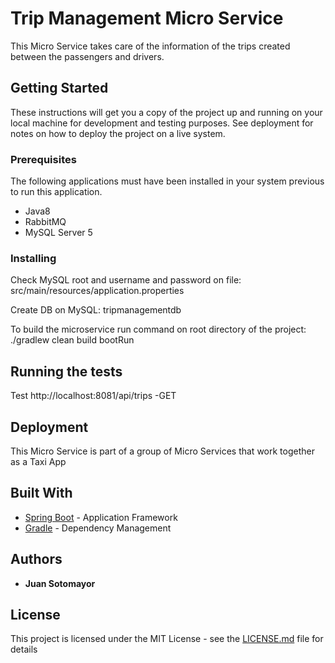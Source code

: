 # Trip Management Micro Service

This Micro Service takes care of the information of the trips created between the passengers and drivers.

## Getting Started

These instructions will get you a copy of the project up and running on your local machine for development and testing purposes. See deployment for notes on how to deploy the project on a live system.

### Prerequisites

The following applications must have been installed in your system previous to run this application.

 - Java8
 - RabbitMQ
 - MySQL Server 5
 
### Installing

Check MySQL root and username and password on file:
   src/main/resources/application.properties
   
Create DB on MySQL:
   tripmanagementdb

To build the microservice run command on root directory of the project:
   ./gradlew clean build bootRun
   

## Running the tests

Test http://localhost:8081/api/trips -GET

## Deployment

This Micro Service is part of a group of Micro Services that work together as a Taxi App

## Built With

* [Spring Boot](https://spring.io/docs) - Application Framework
* [Gradle](https://docs.gradle.org/4.2/release-notes.html) - Dependency Management

## Authors

* **Juan Sotomayor**

## License

This project is licensed under the MIT License - see the [LICENSE.md](LICENSE.md) file for details


